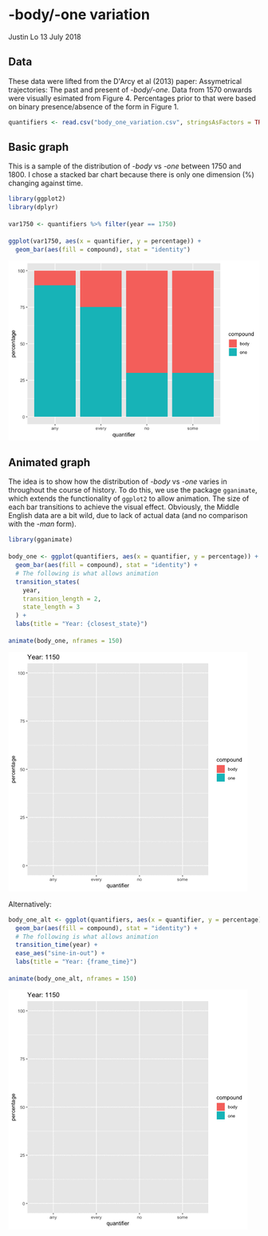 -body/-one variation
================
Justin Lo
13 July 2018

Data
----

These data were lifted from the D'Arcy et al (2013) paper: Assymetrical trajectories: The past and present of *-body/-one*. Data from 1570 onwards were visually esimated from Figure 4. Percentages prior to that were based on binary presence/absence of the form in Figure 1.

``` r
quantifiers <- read.csv("body_one_variation.csv", stringsAsFactors = TRUE)
```

Basic graph
-----------

This is a sample of the distribution of *-body* vs *-one* between 1750 and 1800. I chose a stacked bar chart because there is only one dimension (%) changing against time.

``` r
library(ggplot2)
library(dplyr)

var1750 <- quantifiers %>% filter(year == 1750)

ggplot(var1750, aes(x = quantifier, y = percentage)) +
  geom_bar(aes(fill = compound), stat = "identity")
```

![](body_one_animate_files/figure-markdown_github/slice-1.png)

Animated graph
--------------

The idea is to show how the distribution of *-body* vs *-one* varies in throughout the course of history. To do this, we use the package `gganimate`, which extends the functionality of `ggplot2` to allow animation. The size of each bar transitions to achieve the visual effect. Obviously, the Middle English data are a bit wild, due to lack of actual data (and no comparison with the *-man* form).

``` r
library(gganimate)

body_one <- ggplot(quantifiers, aes(x = quantifier, y = percentage)) +
  geom_bar(aes(fill = compound), stat = "identity") +
  # The following is what allows animation
  transition_states(
    year,
    transition_length = 2,
    state_length = 3
  ) +
  labs(title = "Year: {closest_state}")

animate(body_one, nframes = 150)
```

![](body_one_animate_files/figure-markdown_github/animate-1.gif)

Alternatively:

``` r
body_one_alt <- ggplot(quantifiers, aes(x = quantifier, y = percentage)) +
  geom_bar(aes(fill = compound), stat = "identity") +
  # The following is what allows animation
  transition_time(year) +
  ease_aes("sine-in-out") +
  labs(title = "Year: {frame_time}")

animate(body_one_alt, nframes = 150)
```

![](body_one_animate_files/figure-markdown_github/animate-alt-1.gif)
